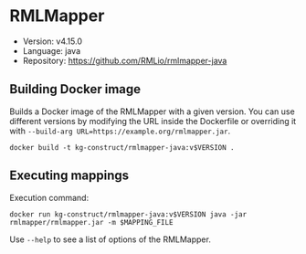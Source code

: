# RMLMapper

- Version: v4.15.0
- Language: java
- Repository: https://github.com/RMLio/rmlmapper-java

## Building Docker image

Builds a Docker image of the RMLMapper with a given version.
You can use different versions by modifying the URL inside the Dockerfile
or overriding it with `--build-arg URL=https://example.org/rmlmapper.jar`.

```
docker build -t kg-construct/rmlmapper-java:v$VERSION .
```

## Executing mappings

Execution command:

```
docker run kg-construct/rmlmapper-java:v$VERSION java -jar rmlmapper/rmlmapper.jar -m $MAPPING_FILE
```

Use `--help` to see a list of options of the RMLMapper.

